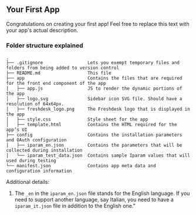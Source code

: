 ## Your First App

Congratulations on creating your first app! Feel free to replace this text with your app's actual description.

### Folder structure explained

    .
    ├── .gitignore                 Lets you exempt temporary files and folders from being added to version control
    ├── README.md                  This file
    ├── app                        Contains the files that are required for the front end component of the app
    │   ├── app.js                 JS to render the dynamic portions of the app
    │   ├── logo.svg               Sidebar icon SVG file. Should have a resolution of 64x64px.
    │   ├── freshdesk_logo.png     The Freshdesk logo that is displayed in the app
    │   ├── style.css              Style sheet for the app
    │   ├── template.html          Contains the HTML required for the app’s UI
    ├── config                     Contains the installation parameters and OAuth configuration
    │   ├── iparam_en.json         Contains the parameters that will be collected during installation
    │   └── iparam_test_data.json  Contains sample Iparam values that will used during testing
    └── manifest.json              Contains app meta data and configuration information

Additional details:
1. The `_en` in the `iparam_en.json` file stands for the English language. If you need to support another language, say Italian, you need to have a `iparam_it.json` file in addition to the English one."

